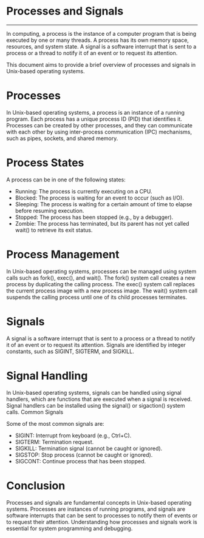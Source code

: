 # Processes and Signals
---------------------------------------------------------------------------------------------------------------------------------------------------------------
In computing, a process is the instance of a computer program that is being executed by one or many threads. A process has its own memory space, resources, and system state. A signal is a software interrupt that is sent to a process or a thread to notify it of an event or to request its attention.

This document aims to provide a brief overview of processes and signals in Unix-based operating systems.

# Processes

In Unix-based operating systems, a process is an instance of a running program. Each process has a unique process ID (PID) that identifies it. Processes can be created by other processes, and they can communicate with each other by using inter-process communication (IPC) mechanisms, such as pipes, sockets, and shared memory.

# Process States

A process can be in one of the following states:

   * Running: The process is currently executing on a CPU.
   * Blocked: The process is waiting for an event to occur (such as I/O).
   * Sleeping: The process is waiting for a certain amount of time to elapse before resuming execution.
   * Stopped: The process has been stopped (e.g., by a debugger).
   * Zombie: The process has terminated, but its parent has not yet called wait() to retrieve its exit status.

# Process Management

In Unix-based operating systems, processes can be managed using system calls such as fork(), exec(), and wait(). The fork() system call creates a new process by duplicating the calling process. The exec() system call replaces the current process image with a new process image. The wait() system call suspends the calling process until one of its child processes terminates.

# Signals

A signal is a software interrupt that is sent to a process or a thread to notify it of an event or to request its attention. Signals are identified by integer constants, such as SIGINT, SIGTERM, and SIGKILL.

# Signal Handling

In Unix-based operating systems, signals can be handled using signal handlers, which are functions that are executed when a signal is received. Signal handlers can be installed using the signal() or sigaction() system calls.
Common Signals

Some of the most common signals are:

  - SIGINT: Interrupt from keyboard (e.g., Ctrl+C).
  - SIGTERM: Termination request.
  - SIGKILL: Termination signal (cannot be caught or ignored).
  - SIGSTOP: Stop process (cannot be caught or ignored).
  - SIGCONT: Continue process that has been stopped.

# Conclusion

Processes and signals are fundamental concepts in Unix-based operating systems. Processes are instances of running programs, and signals are software interrupts that can be sent to processes to notify them of events or to request their attention. Understanding how processes and signals work is essential for system programming and debugging.
